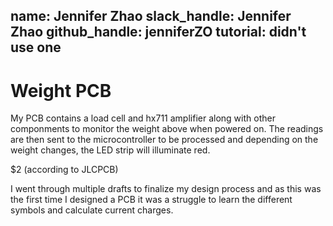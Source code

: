 name: Jennifer Zhao
slack_handle: Jennifer Zhao
github_handle: jenniferZO 
tutorial: didn't use one
---

# Weight PCB 

<!-- Describe your board in 2-3 sentences. What are you making? What will it do? -->
My PCB contains a load cell and hx711 amplifier along with other componments to monitor the weight above 
when powered on. The readings are then sent to the microcontroller to be processed and depending on the 
weight changes, the LED strip will illuminate red. 

<!-- How much is it going to cost? -->
$2 (according to JLCPCB)

<!-- Tell us a little bit about your design process. What were some challenges? What helped? ***Totally optional*** -->
I went through multiple drafts to finalize my design process and as this was the first time I designed a 
PCB it was a struggle to learn the different symbols and calculate current charges. 
